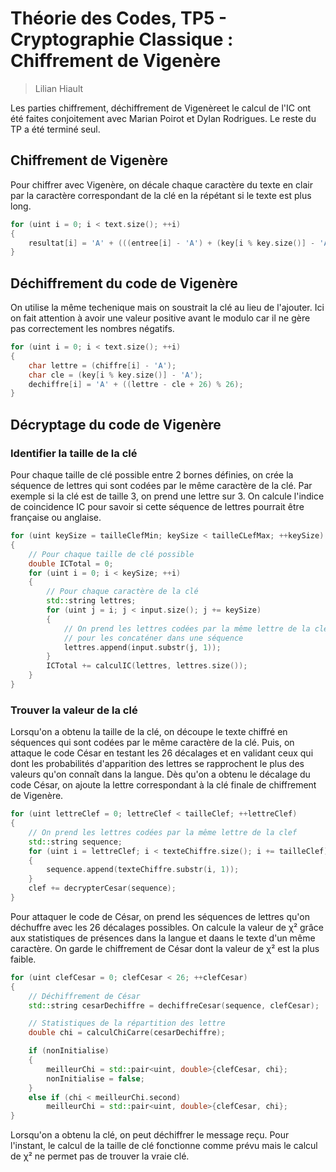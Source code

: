 # Théorie des Codes, TP5 - Cryptographie Classique : Chiffrement de Vigenère

> Lilian Hiault

Les parties chiffrement, déchiffrement de Vigenèreet le calcul de l'IC ont été faites conjoitement avec Marian Poirot et Dylan Rodrigues. Le reste du TP a été terminé seul.

## Chiffrement de Vigenère

Pour chiffrer avec Vigenère, on décale chaque caractère du texte en clair par la caractère correspondant de la clé en la répétant si le texte est plus long.

```c++
for (uint i = 0; i < text.size(); ++i)
{
    resultat[i] = 'A' + (((entree[i] - 'A') + (key[i % key.size()] - 'A')) % 26);
}
```

## Déchiffrement du code de Vigenère

On utilise la même techenique mais on soustrait la clé au lieu de l'ajouter. Ici on fait attention à avoir une valeur positive avant le modulo car il ne gère pas correctement les nombres négatifs.

```c++
for (uint i = 0; i < text.size(); ++i)
{
    char lettre = (chiffre[i] - 'A');
    char cle = (key[i % key.size()] - 'A');
    dechiffre[i] = 'A' + ((lettre - cle + 26) % 26);
}
```

## Décryptage du code de Vigenère

### Identifier la taille de la clé

Pour chaque taille de clé possible entre 2 bornes définies, on crée la séquence de lettres qui sont codées par le même caractère de la clé. Par exemple si la clé est de taille 3, on prend une lettre sur 3.
On calcule l'indice de coincidence IC pour savoir si cette séquence de lettres pourrait être française ou anglaise.

```c++
for (uint keySize = tailleClefMin; keySize < tailleCLefMax; ++keySize)
{
    // Pour chaque taille de clé possible
    double ICTotal = 0;
    for (uint i = 0; i < keySize; ++i)
    {
        // Pour chaque caractère de la clé
        std::string lettres;
        for (uint j = i; j < input.size(); j += keySize)
        {
            // On prend les lettres codées par la même lettre de la clé
            // pour les concaténer dans une séquence
            lettres.append(input.substr(j, 1));
        }
        ICTotal += calculIC(lettres, lettres.size());
    }
}
```

### Trouver la valeur de la clé

Lorsqu'on a obtenu la taille de la clé, on découpe le texte chiffré en séquences qui sont codées par le même caractère de la clé.
Puis, on attaque le code César en testant les 26 décalages et en validant ceux qui dont les probabilités d'apparition des lettres se rapprochent le plus des valeurs qu'on connaît dans la langue.
Dès qu'on a obtenu le décalage du code César, on ajoute la lettre correspondant à la clé finale de chiffrement de Vigenère.

```c++
for (uint lettreClef = 0; lettreClef < tailleClef; ++lettreClef)
{
    // On prend les lettres codées par la même lettre de la clef
    std::string sequence;
    for (uint i = lettreClef; i < texteChiffre.size(); i += tailleClef)
    {
        sequence.append(texteChiffre.substr(i, 1));
    }
    clef += decrypterCesar(sequence);
}
```

Pour attaquer le code de César, on prend les séquences de lettres qu'on déchuffre avec les 26 décalages possibles.
On calcule la valeur de χ² grâce aux statistiques de présences dans la langue et daans le texte d'un même caractère.
On garde le chiffrement de César dont la valeur de χ² est la plus faible.

```c++
for (uint clefCesar = 0; clefCesar < 26; ++clefCesar)
{
    // Déchiffrement de César
    std::string cesarDechiffre = dechiffreCesar(sequence, clefCesar);

    // Statistiques de la répartition des lettre
    double chi = calculChiCarre(cesarDechiffre);

    if (nonInitialise)
    {
        meilleurChi = std::pair<uint, double>{clefCesar, chi};
        nonInitialise = false;
    }
    else if (chi < meilleurChi.second)
        meilleurChi = std::pair<uint, double>{clefCesar, chi};
}
```

Lorsqu'on a obtenu la clé, on peut déchiffrer le message reçu.
Pour l'instant, le calcul de la taille de clé fonctionne comme prévu mais le calcul de χ² ne permet pas de trouver la vraie clé.